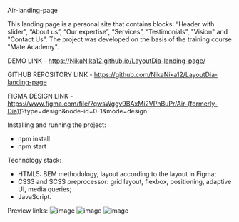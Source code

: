 Air-landing-page

This landing page is a personal site that contains blocks: “Header with slider”, “About us”, “Our expertise”, “Services”, “Testimonials”, "Vision" and "Contact Us". The project was developed on the basis of the training course "Mate Academy".

DEMO LINK - https://NikaNika12.github.io/LayoutDia-landing-page/

GITHUB REPOSITORY LINK - https://github.com/NikaNika12/LayoutDia-landing-page

FIGMA DESIGN LINK - https://www.figma.com/file/7qwsWggv9BAxMi2VPhBuPr/Air-(formerly-Dia))?type=design&node-id=0-1&mode=design

Installing and running the project:

- npm install
- npm start

Technology stack:
- HTML5: BEM methodology, layout according to the layout in Figma;
- CSS3 and SCSS preprocessor: grid layout, flexbox, positioning, adaptive UI, media queries;
- JavaScript.

Preview links:
![image](https://github.com/NikaNika12/LayoutDia-landing-page/assets/102893905/651cc308-f567-4adb-86bb-6f07286a06e6)
![image](https://github.com/NikaNika12/LayoutDia-landing-page/assets/102893905/f047ae53-ba1f-4a60-bd3d-5d9e4a058c3c)
![image](https://github.com/NikaNika12/LayoutDia-landing-page/assets/102893905/6f9f88a2-2073-4c2a-b0ba-3dfcad28e1bb)
